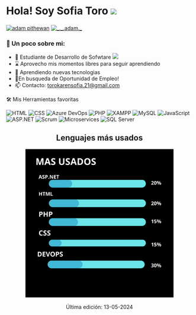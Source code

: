 # Hola! Soy Sofia Toro <img src="https://github.com/TheDudeThatCode/TheDudeThatCode/blob/master/Assets/Hi.gif" width="29px">
<p align="left">
  <a href="https://www.linkedin.com/in/adam-pithewan/](https://www.linkedin.com/in/so
fia-toro-724155208/" target="blank"><img align="center"
      src="https://raw.githubusercontent.com/rahuldkjain/github-profile-readme-generator/master/src/images/icons/Social/linked-in-alt.svg"
      alt="adam pithewan" height="30" width="40" /></a>
  <a href="https://www.instagram.com/sofiaaaatoro_?igsh=MWcyc3A3c3dtaGl5ZA==" target="blank"><img align="center"
      src="https://raw.githubusercontent.com/rahuldkjain/github-profile-readme-generator/master/src/images/icons/Social/instagram.svg"
      alt="_._.adam._" height="30" width="40" /></a>
</p>

### 🤵 Un poco sobre mi:  
- 🏦 Estudiante de Desarrollo de Sofwtare 
      <img src="https://media.giphy.com/media/WUlplcMpOCEmTGBtBW/giphy.gif" width="30">
- ⌛ Aprovecho mis momentos libres para seguir aprendiendo
- 🌱 Aprendiendo nuevas tecnologias
- 💼En busqueda de Oportunidad de Empleo!
- 📫 Contacto: torokarensofia.21@gmail.com

🛠️ Mis Herramientas favoritas
<p align="center"> 
      
![HTML](https://img.shields.io/badge/HTML-E34F26?logo=html5&logoColor=white&style=for-the-badge)
![CSS](https://img.shields.io/badge/CSS-1572B6?logo=css3&logoColor=white&style=for-the-badge)
![Azure DevOps](https://img.shields.io/badge/Azure_DevOps-0078D7?logo=azure-devops&logoColor=white&style=for-the-badge)
![PHP](https://img.shields.io/badge/PHP-777BB4?logo=php&logoColor=white&style=for-the-badge)
![XAMPP](https://img.shields.io/badge/XAMPP-Servidor%20Local-FB7A24?logo=xampp&logoColor=white&style=for-the-badge)
![MySQL](https://img.shields.io/badge/MySQL-Base%20de%20Datos-4479A1?logo=mysql&logoColor=white&style=for-the-badge)
![JavaScript](https://img.shields.io/badge/JavaScript-F7DF1E?logo=javascript&logoColor=black&style=for-the-badge)
![ASP.NET](https://img.shields.io/badge/ASP.NET-Framework-0078D7?logo=dot-net&logoColor=white)
![Scrum](https://img.shields.io/badge/Scrum-Agile-6DB33F?logo=agile)
![Microservices](https://img.shields.io/badge/Microservices-Architecture-blue)
![SQL Server](https://img.shields.io/badge/SQL_Server-2019-CC2927?logo=microsoft-sql-server&logoColor=white)




</p>

<h2 align="center">Lenguajes más usados</h2>

<p align="center">
  <img src="lenguajes-mas-usados.png" alt="Lenguajes más usados" width="400px">
</p>

<p align= "center">
Última edición: 13-05-2024
</p>


